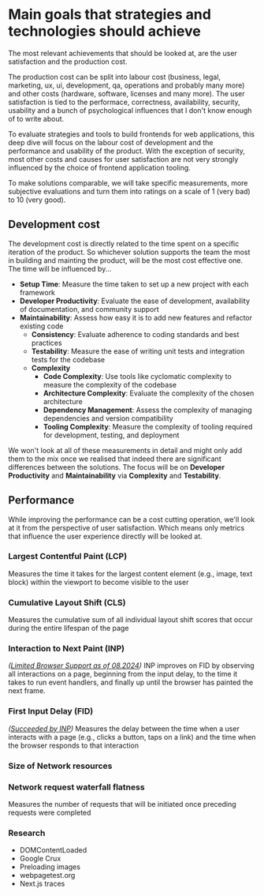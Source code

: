 # Main goals that strategies and technologies should achieve

The most relevant achievements that should be looked at, are the user satisfaction and the production cost.

The production cost can be split into labour cost (business, legal, marketing, ux, ui, development, qa, operations and probably many more) and other costs (hardware, software, licenses and many more). The user satisfaction is tied to the performace, correctness, availability, security, usability and a bunch of psychological influences that I don't know enough of to write about.

To evaluate strategies and tools to build frontends for web applications, this deep dive will focus on the labour cost of development and the performance and usability of the product. With the exception of security, most other costs and causes for user satisfaction are not very strongly influenced by the choice of frontend application tooling.

To make solutions comparable, we will take specific measurements, more subjective evaluations and turn them into ratings on a scale of 1 (very bad) to 10 (very good).

## Development cost

The development cost is directly related to the time spent on a specific iteration of the product. So whichever solution supports the team the most in building and mainting the product, will be the most cost effective one. The time will be influenced by...

- **Setup Time**: Measure the time taken to set up a new project with each framework
- **Developer Productivity**: Evaluate the ease of development, availability of documentation, and community support
- **Maintainability**: Assess how easy it is to add new features and refactor existing code
  - **Consistency**: Evaluate adherence to coding standards and best practices
  - **Testability**: Measure the ease of writing unit tests and integration tests for the codebase
  - **Complexity**
    - **Code Complexity**: Use tools like cyclomatic complexity to measure the complexity of the codebase
    - **Architecture Complexity**: Evaluate the complexity of the chosen architecture
    - **Dependency Management**: Assess the complexity of managing dependencies and version compatibility
    - **Tooling Complexity**: Measure the complexity of tooling required for development, testing, and deployment

We won't look at all of these measurements in detail and might only add them to the mix once we realised that indeed there are significant differences between the solutions. The focus will be on **Developer Productivity** and **Maintainability** via **Complexity** and **Testability**.

## Performance

While improving the performance can be a cost cutting operation, we'll look at it from the perspective of user satisfaction. Which means only metrics that influence the user experience directly will be looked at.

### Largest Contentful Paint (LCP)

Measures the time it takes for the largest content element (e.g., image, text block) within the viewport to become visible to the user

### Cumulative Layout Shift (CLS)

Measures the cumulative sum of all individual layout shift scores that occur during the entire lifespan of the page

### Interaction to Next Paint (INP)

_([Limited Browser Support as of 08.2024](https://developer.mozilla.org/en-US/docs/Web/API/PerformanceEventTiming/interactionId#browser_compatibility))_ INP improves on FID by observing all interactions on a page, beginning from the input delay, to the time it takes to run event handlers, and finally up until the browser has painted the next frame.

### First Input Delay (FID)

_([Succeeded by INP](https://web.dev/articles/inp#inp-vs-fid))_ Measures the delay between the time when a user interacts with a page (e.g., clicks a button, taps on a link) and the time when the browser responds to that interaction

### Size of Network resources

### Network request waterfall flatness

Measures the number of requests that will be initiated once preceding requests were completed

### Research

- DOMContentLoaded
- Google Crux
- Preloading images
- webpagetest.org
- Next.js traces

